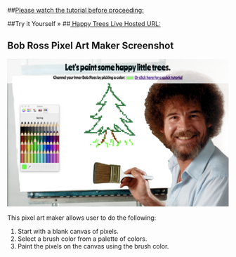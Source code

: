 


##<a href="https://www.youtube.com/embed/VkF0IZ0Lgws">Please watch the tutorial before proceeding: </a>

##Try it Yourself »
##<a href="https://paint-some-happy-trees.firebaseapp.com/"> Happy Trees Live Hosted URL: </a>

## Bob Ross Pixel Art Maker Screenshot
![Screenshot of PixelMaker](screenshots/Bob.jpg)

This pixel art maker allows user to do the following:
1. Start with a blank canvas of pixels.
1. Select a brush color from a palette of colors.
1. Paint the pixels on the canvas using the brush color.
